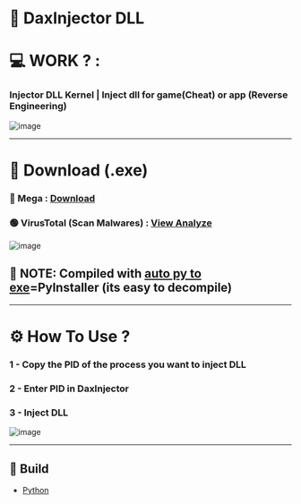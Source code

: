 # __💉 DaxInjector DLL__


# 💻 WORK ? :
### Injector DLL Kernel | Inject dll for game(Cheat) or app (Reverse Engineering)

![image](https://cdn.discordapp.com/attachments/1146354940491599933/1168518603461632121/image.png?ex=65520ec1&is=653f99c1&hm=a24b02dbb5af1b15c4fe26b3c1a1c94db50e6334aa91eb5bbf37493139283d41&)
____________________________________________________________________________________________________________________________________________________________
# __📡 Download (.exe)__
### 🔴 Mega : [Download](https://mega.nz/file/nYJgBZpJ#uTHNqsX1Y06liCcMJwSWnTuvDVly2RjqtEQA0wjfTys) 
### 🟢 VirusTotal (Scan Malwares) : [View Analyze](https://www.virustotal.com/gui/file-analysis/ODc2YmM0MTkyNTE1ZTY4MjkwN2FkZjVmMmRiMTM0NGM6MTY5ODY2NjYyOA==)
![image](https://cdn.discordapp.com/attachments/1146354940491599933/1168518460804956170/image.png?ex=65520e9f&is=653f999f&hm=902872b46b299d6e638b7cf7a822938aebb83428fd7f02d204500563ba891dc0&)
## 📑 __NOTE:__ Compiled with [auto py to exe](https://github.com/brentvollebregt/auto-py-to-exe)=PyInstaller (its easy to decompile)
____________________________________________________________________________________________________________________________________________________________
# ⚙ __How To Use ?__

### 1 - Copy the PID of the process you want to inject DLL
### 2 - Enter PID in DaxInjector
### 3 - Inject DLL

![image](https://cdn.discordapp.com/attachments/1146354940491599933/1168519202047524905/image.png?ex=65520f4f&is=653f9a4f&hm=b2d805c8a282fbe35094bf7cb3c0dcb6120c9baca9dbec3edbed68206e160a59&)
____________________________________________________________________________________________________________________________________________________________


## 🔨 __Build__
* [Python](https://www.python.org/)

